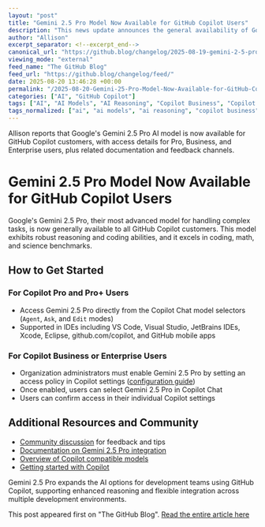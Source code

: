 ```yaml
---
layout: "post"
title: "Gemini 2.5 Pro Model Now Available for GitHub Copilot Users"
description: "This news update announces the general availability of Google's Gemini 2.5 Pro AI model for GitHub Copilot customers. It explains how Copilot Pro, Pro+, Business, and Enterprise users can access the model in various IDEs and provides links to configuration details and community discussions."
author: "Allison"
excerpt_separator: <!--excerpt_end-->
canonical_url: "https://github.blog/changelog/2025-08-19-gemini-2-5-pro-is-generally-available-in-copilot"
viewing_mode: "external"
feed_name: "The GitHub Blog"
feed_url: "https://github.blog/changelog/feed/"
date: 2025-08-20 13:46:28 +00:00
permalink: "/2025-08-20-Gemini-25-Pro-Model-Now-Available-for-GitHub-Copilot-Users.html"
categories: ["AI", "GitHub Copilot"]
tags: ["AI", "AI Models", "AI Reasoning", "Copilot Business", "Copilot Chat", "Copilot Pro", "Eclipse", "Enterprise IT Administration", "Gemini 2.5 Pro", "GitHub Copilot", "Google Gemini", "JetBrains IDEs", "Model Selector", "News", "Software Development Tools", "VS", "VS Code", "Xcode"]
tags_normalized: ["ai", "ai models", "ai reasoning", "copilot business", "copilot chat", "copilot pro", "eclipse", "enterprise it administration", "gemini 2dot5 pro", "github copilot", "google gemini", "jetbrains ides", "model selector", "news", "software development tools", "vs", "vs code", "xcode"]
---
```


Allison reports that Google's Gemini 2.5 Pro AI model is now available for GitHub Copilot customers, with access details for Pro, Business, and Enterprise users, plus related documentation and feedback channels.<!--excerpt_end-->

# Gemini 2.5 Pro Model Now Available for GitHub Copilot Users

Google's Gemini 2.5 Pro, their most advanced model for handling complex tasks, is now generally available to all GitHub Copilot customers. This model exhibits robust reasoning and coding abilities, and it excels in coding, math, and science benchmarks.

## How to Get Started

### For Copilot Pro and Pro+ Users

- Access Gemini 2.5 Pro directly from the Copilot Chat model selectors (`Agent`, `Ask`, and `Edit` modes)
- Supported in IDEs including VS Code, Visual Studio, JetBrains IDEs, Xcode, Eclipse, github.com/copilot, and GitHub mobile apps

### For Copilot Business or Enterprise Users

- Organization administrators must enable Gemini 2.5 Pro by setting an access policy in Copilot settings ([configuration guide](https://docs.github.com/copilot/using-github-copilot/using-gemini-pro-in-github-copilot#configuring-access))
- Once enabled, users can select Gemini 2.5 Pro in Copilot Chat
- Users can confirm access in their individual Copilot settings

## Additional Resources and Community

- [Community discussion](https://github.com/orgs/community/discussions/156172) for feedback and tips
- [Documentation on Gemini 2.5 Pro integration](https://docs.github.com/copilot/using-github-copilot/ai-models/using-gemini-in-github-copilot)
- [Overview of Copilot compatible models](https://docs.github.com/copilot/using-github-copilot/ai-models/choosing-the-right-ai-model-for-your-task)
- [Getting started with Copilot](https://docs.github.com/copilot/quickstart)

Gemini 2.5 Pro expands the AI options for development teams using GitHub Copilot, supporting enhanced reasoning and flexible integration across multiple development environments.

This post appeared first on "The GitHub Blog". [Read the entire article here](https://github.blog/changelog/2025-08-19-gemini-2-5-pro-is-generally-available-in-copilot)
